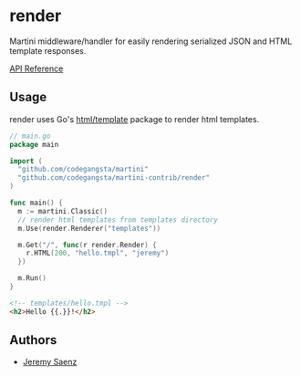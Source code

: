 # render
Martini middleware/handler for easily rendering serialized JSON and HTML template responses.

[API Reference](http://godoc.org/github.com/codegangsta/martini-contrib/render)

## Usage
render uses Go's [html/template](http://golang.org/pkg/html/template/) package to render html templates.

~~~ go
// main.go
package main

import (
  "github.com/codegangsta/martini"
  "github.com/codegangsta/martini-contrib/render"
)

func main() {
  m := martini.Classic()
  // render html templates from templates directory
  m.Use(render.Renderer("templates")) 

  m.Get("/", func(r render.Render) {
    r.HTML(200, "hello.tmpl", "jeremy")
  })

  m.Run()
}

~~~

~~~ html
<!-- templates/hello.tmpl -->
<h2>Hello {{.}}!</h2>
~~~

## Authors
* [Jeremy Saenz](http://github.com/codegangsta)
